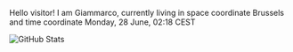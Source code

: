Hello visitor! I am Giammarco, currently living in space coordinate Brussels and time coordinate Monday, 28 June, 02:18 CEST

![GitHub Stats](https://github-readme-stats.vercel.app/api?username=grcasanova)
